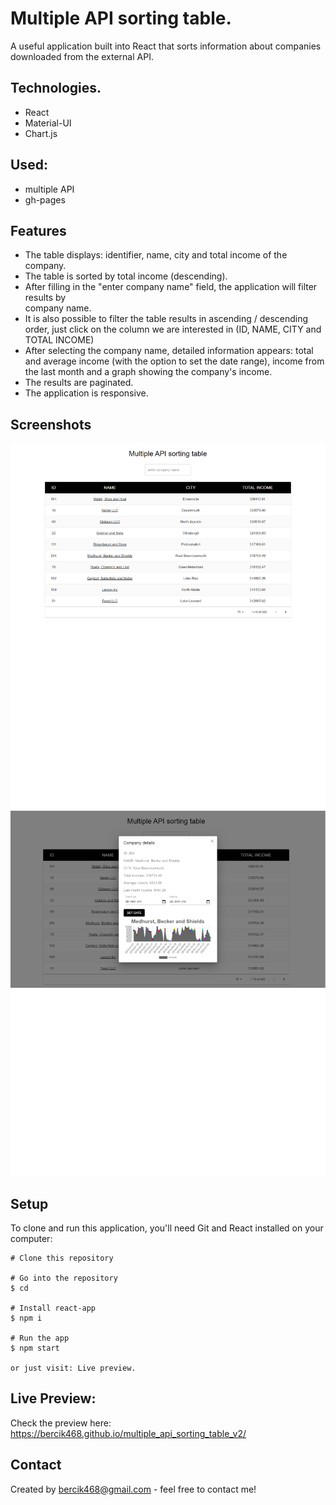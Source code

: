 # Multiple API sorting table.

A useful application built into React that sorts information about companies downloaded from the external API.

## Technologies.

- React
- Material-UI
- Chart.js

## Used:

- multiple API
- gh-pages

## Features

- The table displays: identifier, name, city and total income of the company.
- The table is sorted by total income (descending).
- After filling in the "enter company name" field, the application will filter results by  
  company name.
- It is also possible to filter the table results in ascending / descending order, just click on
  the column we are interested in (ID, NAME, CITY and TOTAL INCOME)
- After selecting the company name, detailed information appears: total and average income
  (with the option to set the date range), income from the last month and a graph showing the company's income.
- The results are paginated.
- The application is responsive.

## Screenshots

![Example screenshot](./img/screenshot01.png)
![Example screenshot](./img/screenshot02.png)

## Setup

To clone and run this application, you'll need Git and React installed on your computer:

```
# Clone this repository

# Go into the repository
$ cd

# Install react-app
$ npm i

# Run the app
$ npm start

or just visit: Live preview.
```

## Live Preview:

Check the preview here: https://bercik468.github.io/multiple_api_sorting_table_v2/

## Contact

Created by bercik468@gmail.com - feel free to contact me!
